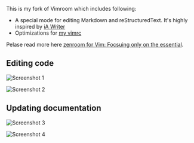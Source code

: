 This is my fork of Vimroom which includes following:

* A special mode for editing Markdown and reStructuredText. It's highly inspired by  [iA Writer](http://writer.pro/)
* Optimizations for [my vimrc](https://github.com/amix/vimrc)

Pelase read more here [
zenroom for Vim: Focsuing only on the essential](http://amix.dk/blog/post/19744#zenroom-for-Vim-Focsuing-only-on-the-essential).


## Editing code

![Screenshot 1](http://amix.dk/uploads/zenroom_code.jpg)

![Screenshot 2](http://amix.dk/uploads/zenroom_code_1.jpg)

## Updating documentation

![Screenshot 3](http://amix.dk/uploads/zenroom_documentation.jpg)

![Screenshot 4](http://amix.dk/uploads/zenroom_documentation_1.jpg)
